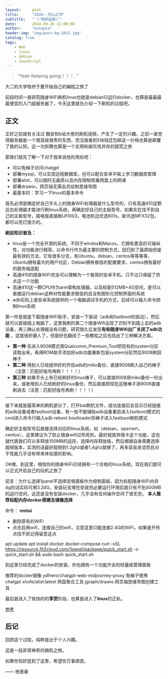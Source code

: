 ```yaml
---
layout:     post
title:      "2024--开山之作"
subtitle:   " \"扬帆起航\""
date:       2024-09-26 12:00:00
author:     "eutopia"
header-img: "img/post-bg-2015.jpg"
catalog: true
tags:
    - Web
    - linux
    - debian
    - JavaScript
---
```


> “Yeah Keeping going！！！. ”


大二的大学牲终于要开始自己的编程之旅了


前段时间一直研究随身WiFi刷机linux也就是debian12运行docker，也算是最最最最便宜的入门级服务器了，今天这里就先介绍一下刷机的过程吧。


<p id = "build"></p>

## 正文


 

正好之前就有关注过 酷安和b站大佬的刷机视频，产生了一定的兴趣，之前一直觉得服务器是一个很高级很贵的东西，但当我看到5块钱还包邮这一价格也算是颠覆了我的认知，这一次折腾也算是一个实用和娱乐性并存的探究之旅

那我们就先了解一下对于我来说他的用处吧：

* 可以免梯子访问chatgpt
* 部署mysql，可以实现远程数据库，也可以配合安卓平板上学习数据库管理
* 部署alist，可以随时无画质以及内存限制观看网盘上的网课
* 部署drawio，网页端无需会员绘制思维导图
* 最基本的：学习一下linux的基本命令



首先必须是确定好自己手头上的随身WiFi处理器是什么型号的，只有高通410这颗远古处理器才能进行刷linux系统，再确定好自己的主板型号，如果实在找不到自己的主板型号，插电版直接刷UFI003，电池机迅优选601s，新讯选MFX32包，都可以亮灯提示的。


**刷前知识普及：**

* linux是一个完全开源的系统，不同于windos和Macos，它拥有更高的可操纵性，对功能进行精简，以命令行作为最主要的控制方式，回归到了最原始但是最有效的方法，它有很多分支，有Ubuntu，debian，centos等等等等，Ubuntu拥有最大的用户社区，Debian拥有极低的配置要求，centos拥有最好的服务端适配
* 高通410的随身WiFi完全可以理解为一个极简的安卓手机，只不过只保留了热点这一个功能
* 高通410这一颗CPU作为arm架构处理器，以及标配512MB+4G空间，是可以直接运行debian这种对性能要求极低的且没有图形化控制界面的系统
* adb实际上是安卓系统提供的一个电脑调试手机的方式，后续可以输入命令控制linux系统


第一件是就是下载随身WiFi助手，安装一下驱动（adb和fastboot的驱动），然后就可以直接插上电脑了，这里我刷的第二个随身Wifi出现了识别不到插上去的adb设备，再三确认处理器没有问题，研究很久后发现**有些随身Wifi出厂关闭了adb功能** ，这就很折磨人了，但是好在翻阅了一些教程之后也找出了三种解决方案。  

* **第一种**
先进入9008模式用Qualcomm_Premium_Tool把现有的system分区读取出来，再用ROM助手添加好adb功能重新包装system分区然后9008刷回棒子
* **第二种**
用别人已经提供好的开启adb的miko备份，直接9008刷入自己的棒子（注意：匹配好版号再刷！！！！）
* **第三种**
如果手头上有已经刷好的linux棒子，可以直接9008用miko备份一份出来，或者用别人已经刷好的linux备份，然后直接把现在这根棒子进9008直接刷进去（注意：匹配好版号再刷！！！！）

---

接下来就是最简单的刷机部分了，打开bat刷机文件，成功连接后会显示已经链接的adb设备或者fastboot设备，有一些不能辅助adb设备重启进入fastboot模式的cmd进入命令行输入adb reboot bootloader将棒子进入fastboot刷机模式

确定好主板型号后直接选择对应的linux系统，如（debian，openwrt，centos），这里建议为了防止随身wifi过热死机，最好就放弃插卡这个功能，这也就代表我们可以多释放100MB的运存，选择内存释放版，然后根据自身需要选择超频版本，实测的话最好超频到1.2ghz或者1,4ghz就够了，再多容易发烫而且对于性能几乎没有带来体验感的影响。


OK嗷，到这里，相信你的随身WiFi已经拥有一个合格的linux系统，现在我们就可以正式开启自己的玩机之旅了




前言：为什么选择1panel不选择宝塔面板作为控制面板，因为标配随身WiFi内存4g的话实际可用3.24G，安装玩宝塔在安装完必要运行环境后就只有不到400MB的运行空间，这还是没有安装docker，几乎没有任何操作空间了很无奈。
**本人推荐标配内存docker搭建及镜像选择**

命令：
**nmtui**
* 删除原有的WiFi
* 点击启用wifi，连接自己的wifi，注意这里只能连接2.4G的WiFi，如果是开热点找不到记得留意这点


apt update
apt install docker docker-compose
curl -sSL https://resource.fit2cloud.com/1panel/package/quick_start.sh -o quick_start.sh && sudo bash quick_start.sh

到这里已经完成了docker的安装，你也拥有一个功能齐全的轻量级管理面板

推荐的docker镜像
ydlhero/chatgpt-web-midjourney-proxy    免梯子使用chatgpt
xhofe/alist:latest                      网盘聚合工具
jgraph/drawio                           网页端思维导图创建工具

最后就进入了愉快的的**享受**阶段，也算是进入了**linux**的正轨。

 [参考](https://www.bilibili.com/read/cv24666539/) 


## 后记

回顾这个过程，纯粹是出于个人兴趣。

这是一段非常神奇的搞机之旅。

如果你恰好逛到了这里，希望你万事顺意。

—— 杨晋豪
